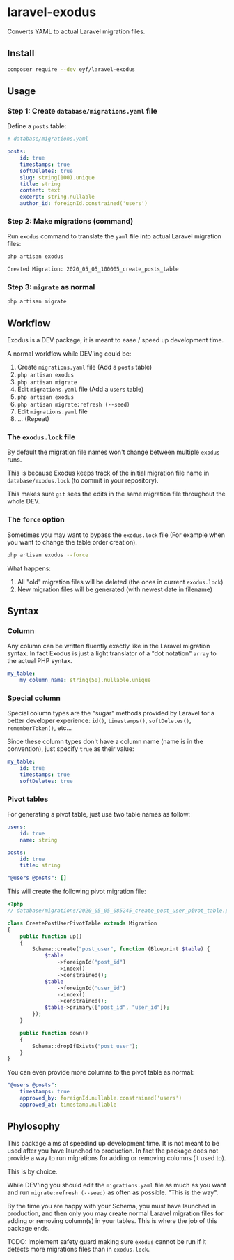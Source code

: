 # laravel-exodus

Converts YAML to actual Laravel migration files.

## Install

```bash
composer require --dev eyf/laravel-exodus
```

## Usage

### Step 1: Create `database/migrations.yaml` file

Define a `posts` table:

```yaml
# database/migrations.yaml

posts:
    id: true
    timestamps: true
    softDeletes: true
    slug: string(100).unique
    title: string
    content: text
    excerpt: string.nullable
    author_id: foreignId.constrained('users')
```

### Step 2: Make migrations (command)

Run `exodus` command to translate the `yaml` file into actual Laravel migration files:

```bash
php artisan exodus

Created Migration: 2020_05_05_100005_create_posts_table
```

### Step 3: `migrate` as normal

```bash
php artisan migrate
```

## Workflow

Exodus is a DEV package, it is meant to ease / speed up development time.

A normal workflow while DEV'ing could be:

1. Create `migrations.yaml` file (Add a `posts` table)
2. `php artisan exodus`
3. `php artisan migrate`
4. Edit `migrations.yaml` file (Add a `users` table)
5. `php artisan exodus`
6. `php artisan migrate:refresh (--seed)`
7. Edit `migrations.yaml` file
8. ... (Repeat)

### The `exodus.lock` file

By default the migration file names won't change between multiple `exodus` runs.

This is because Exodus keeps track of the initial migration file name in `database/exodus.lock` (to commit in your repository).

This makes sure `git` sees the edits in the same migration file throughout the whole DEV.

### The `force` option

Sometimes you may want to bypass the `exodus.lock` file (For example when you want to change the table order creation).

```bash
php artisan exodus --force
```

What happens:

1. All "old" migration files will be deleted (the ones in current `exodus.lock`)
2. New migration files will be generated (with newest date in filename)

## Syntax

### Column

Any column can be written fluently exactly like in the Laravel migration syntax. In fact Exodus is just a light translator of a "dot notation" `array` to the actual PHP syntax.

```yaml
my_table:
    my_column_name: string(50).nullable.unique
```

### Special column

Special column types are the "sugar" methods provided by Laravel for a better developer experience: `id()`, `timestamps()`, `softDeletes()`, `rememberToken()`, etc...

Since these column types don't have a column name (name is in the convention), just specify `true` as their value:

```yaml
my_table:
    id: true
    timestamps: true
    softDeletes: true
```

### Pivot tables

For generating a pivot table, just use two table names as follow:

```yaml
users:
    id: true
    name: string

posts:
    id: true
    title: string

"@users @posts": []
```

This will create the following pivot migration file:

```php
<?php
// database/migrations/2020_05_05_085245_create_post_user_pivot_table.php

class CreatePostUserPivotTable extends Migration
{
    public function up()
    {
        Schema::create("post_user", function (Blueprint $table) {
            $table
                ->foreignId("post_id")
                ->index()
                ->constrained();
            $table
                ->foreignId("user_id")
                ->index()
                ->constrained();
            $table->primary(["post_id", "user_id"]);
        });
    }

    public function down()
    {
        Schema::dropIfExists("post_user");
    }
}
```

You can even provide more columns to the pivot table as normal:

```yaml
"@users @posts":
    timestamps: true
    approved_by: foreignId.nullable.constrained('users')
    approved_at: timestamp.nullable
```

## Phylosophy

This package aims at speedind up development time. It is not meant to be used after you have launched to production. In fact the package does not provide a way to run migrations for adding or removing columns (it used to).

This is by choice.

While DEV'ing you should edit the `migrations.yaml` file as much as you want and run `migrate:refresh (--seed)` as often as possible. "This is the way".

By the time you are happy with your Schema, you must have launched in production, and then only you may create normal Laravel migration files for adding or removing column(s) in your tables. This is where the job of this package ends.

TODO: Implement safety guard making sure `exodus` cannot be run if it detects more migrations files than in `exodus.lock`.
